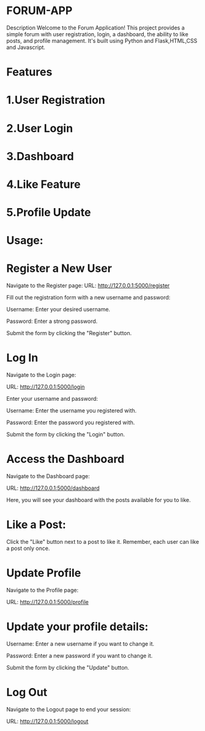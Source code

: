 # FORUM-APP
Description
Welcome to the Forum Application! This project provides a simple forum with user registration, login, a dashboard, the ability to like posts, and profile management. It's built using Python and Flask,HTML,CSS and Javascript.
# Features
# 1.User Registration
# 2.User Login
# 3.Dashboard
# 4.Like Feature
# 5.Profile Update
# Usage:

# Register a New User
Navigate to the Register page:
URL: http://127.0.0.1:5000/register

Fill out the registration form with a new username and password:

 Username: Enter your desired username.
 
 Password: Enter a strong password.
 
Submit the form by clicking the "Register" button.
# Log In
Navigate to the Login page:

URL: http://127.0.0.1:5000/login

 Enter your username and password:
 
 Username: Enter the username you registered with.
 
 Password: Enter the password you registered with.
 
Submit the form by clicking the "Login" button.


# Access the Dashboard
Navigate to the Dashboard page:

URL: http://127.0.0.1:5000/dashboard

Here, you will see your dashboard with the posts available for you to like.

# Like a Post:

Click the "Like" button next to a post to like it. Remember, each user can like a post only once.

# Update Profile
Navigate to the Profile page:

URL: http://127.0.0.1:5000/profile
# Update your profile details:

Username: Enter a new username if you want to change it.

Password: Enter a new password if you want to change it.

Submit the form by clicking the "Update" button.
# Log Out

Navigate to the Logout page to end your session:

URL: http://127.0.0.1:5000/logout
